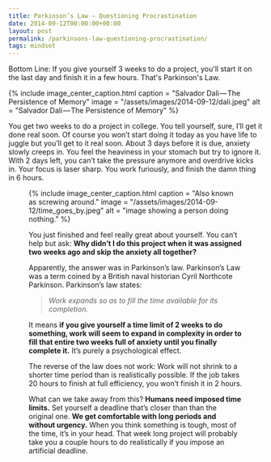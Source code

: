 ```yaml
---
title: Parkinson’s Law — Questioning Procrastination
date: 2014-09-12T00:00:00+00:00
layout: post
permalink: /parkinsons-law-questioning-procrastination/
tags: mindset
---
```


Bottom Line: If you give yourself 3 weeks to do a project, you'll start it on the last day and finish it in a few hours. That's Parkinson's Law.

{% include image_center_caption.html 
    caption = "Salvador Dali — The Persistence of Memory"
    image = "/assets/images/2014-09-12/dali.jpeg"
    alt = "Salvador Dali — The Persistence of Memory"
%}

You get two weeks to do a project in college. You tell yourself, sure, I’ll get it done real soon. Of course you won’t start doing it today as you have life to juggle but you’ll get to it real soon. About 3 days before it is due, anxiety slowly creeps in. You feel the heaviness in your stomach but try to ignore it. With 2 days left, you can’t take the pressure anymore and overdrive kicks in. Your focus is laser sharp. You work furiously, and finish the damn thing in 6 hours.<figure> 

{% include image_center_caption.html 
    caption = "Also known as screwing around."
    image = "/assets/images/2014-09-12/time_goes_by.jpeg"
    alt = "image showing a person doing nothing."
%}

You just finished and feel really great about yourself. You can’t help but ask: **Why didn’t I do this project when it was assigned two weeks ago and skip the anxiety all together?**

Apparently, the answer was in Parkinson’s law. Parkinson’s Law was a term coined by a British naval historian Cyril Northcote Parkinson. Parkinson’s law states:

> _Work expands so as to fill the time available for its completion._

It means **if you give yourself a time limit of 2 weeks to do something, work will seem to expand in complexity in order to fill that entire two weeks full of anxiety until you finally complete it.** It’s purely a psychological effect.

The reverse of the law does not work: Work will not shrink to a shorter time period than is realistically possible. If the job takes 20 hours to finish at full efficiency, you won’t finish it in 2 hours.

What can we take away from this? **Humans need imposed time limits.** Set yourself a deadline that’s closer than than the original one. **We get comfortable with long periods and without urgency.** When you think something is tough, most of the time, it’s in your head. That week long project will probably take you a couple hours to do realistically if you impose an artificial deadline.